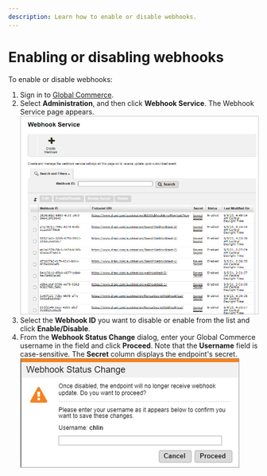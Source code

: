 ```yaml
---
description: Learn how to enable or disable webhooks.
---
```


# Enabling or disabling webhooks

To enable or disable webhooks:

1. Sign in to [Global Commerce](https://gc.digitalriver.com/gc/ent/login.do).
2. Select **Administration**, and then click **Webhook Service**. The Webhook Service page appears.\
   &#x20;<img src="../../../.gitbook/assets/Webhook-Service (1).png" alt="" data-size="original">
3. Select the **Webhook ID** you want to disable or enable from the list and click **Enable/Disable**.
4. From the **Webhook Status Change** dialog, enter your Global Commerce username in the field and click **Proceed**. Note that the **Username** field is case-sensitive. The **Secret** column displays the endpoint's secret.\
   <img src="../../../.gitbook/assets/Webhook-Status-Change.png" alt="" data-size="original">&#x20;
